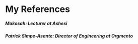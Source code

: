# My References
##### Makosah: Lecturer at Ashesi
##### Patrick Simpe-Asante: Director of Engineering at Orgmento
